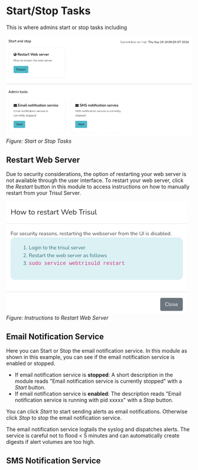 # Start/Stop Tasks

This is where admins start or stop tasks including

![](images/startorstop.png)  
*Figure: Start or Stop Tasks*

## Restart Web Server
Due to security considerations, the option of restarting your web server is not available through the user interface. To restart your web server, click the *Restart* button in this module to access instructions on how to manually restart from your Trisul Server.

![](images/webserver_restart.png)  
*Figure: Instructions to Restart Web Server*

## Email Notification Service
  
Here you can Start or Stop the email notification service. In this module as shown in this example, you can see if the email notification service is enabled or stopped. 
- If email notification service is **stopped**: A short description in the module reads "Email notification service is currently stopped" with a *Start* button. 
- If email notification service is **enabled**: The description reads "Email notification service is running with pid xxxxx" with a *Stop* button.
  
You can click *Start* to start sending alerts as email notifications. Otherwise click *Stop* to stop the email notification service.
  
The email notification service logtails the syslog and dispatches alerts. The service is careful not to flood < 5 minutes and can automatically create digests if alert volumes are too high.

## SMS Notification Service

